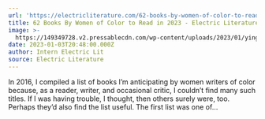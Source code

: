 ```yaml
---
url: 'https://electricliterature.com/62-books-by-women-of-color-to-read-in-2023/'
title: 62 Books By Women of Color to Read in 2023 - Electric Literature
image: >-
  https://149349728.v2.pressablecdn.com/wp-content/uploads/2023/01/ying-ge-Yo1cWJVKFY-unsplash-1.jpg
date: 2023-01-03T20:48:00.000Z
author: Intern Electric Lit
source: Electric Literature
---
```


In 2016, I compiled a list of books I’m anticipating by women writers of color because, as a reader, writer, and occasional critic, I couldn’t find many such titles. If I was having trouble, I thought, then others surely were, too. Perhaps they’d also find the list useful. The first list was one of…
